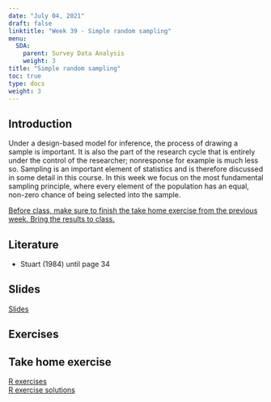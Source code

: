 ```yaml
---
date: "July 04, 2021"
draft: false
linktitle: "Week 39 - Simple random sampling"
menu:
  SDA:
    parent: Survey Data Analysis
    weight: 3
title: "Simple random sampling"
toc: true
type: docs
weight: 3
---
```


## Introduction

Under a design-based model for inference, the process of drawing a sample is important. It is also the part of the research cycle that is entirely under the control of the researcher; nonresponse for example is much less so. Sampling is an important element of statistics and is therefore discussed in some detail in this course. In this week we focus on the most fundamental sampling principle, where every element of the population has an equal, non-zero chance of being selected into the sample.

<ins>Before class, make sure to finish the take home exercise from the previous week. Bring the results to class.</ins>

## Literature

- Stuart (1984) until page 34


## Slides
[Slides](/files/SDA/lecture_week_39_SRS.pdf)


## Exercises

## Take home exercise
[R exercises](/files/SDA/take_home_exercise_week39.pdf)  
[R exercise solutions](/files/SDA/take_home_exercise_week39.Rmd)
